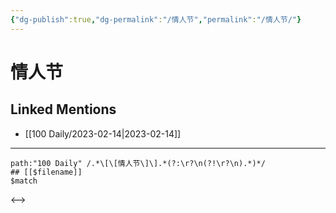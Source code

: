 ```yaml
---
{"dg-publish":true,"dg-permalink":"/情人节","permalink":"/情人节/"}
---
```


# 情人节

## Linked Mentions
- [[100 Daily/2023-02-14\|2023-02-14]]


---

```expander
path:"100 Daily" /.*\[\[情人节\]\].*(?:\r?\n(?!\r?\n).*)*/
## [[$filename]]
$match
```

<-->